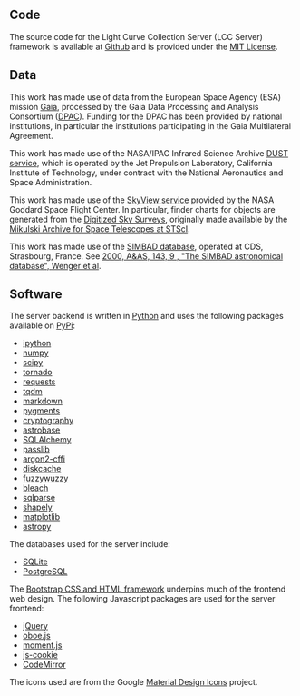 ## Code

The source code for the Light Curve Collection Server (LCC Server) framework is
available at [Github](https://github.com/waqasbhatti/lcc-server) and is provided
under the [MIT
License](https://github.com/waqasbhatti/lcc-server/blob/master/LICENSE).

## Data

This work has made use of data from the European Space Agency (ESA) mission
[Gaia](https://www.cosmos.esa.int/gaia), processed by the Gaia Data Processing
and Analysis Consortium
([DPAC](https://www.cosmos.esa.int/web/gaia/dpac/consortium)). Funding for the
DPAC has been provided by national institutions, in particular the institutions
participating in the Gaia Multilateral Agreement.

This work has made use of the NASA/IPAC Infrared Science Archive [DUST
service](http://irsa.ipac.caltech.edu/applications/DUST/), which is operated by
the Jet Propulsion Laboratory, California Institute of Technology, under
contract with the National Aeronautics and Space Administration.

This work has made use of the [SkyView
service](https://skyview.gsfc.nasa.gov/current/cgi/titlepage.pl) provided by the
NASA Goddard Space Flight Center. In particular, finder charts for objects are
generated from the [Digitized Sky
Surveys](http://archive.stsci.edu/dss/acknowledging.html), originally made
available by the [Mikulski Archive for Space Telescopes at
STScI](http://archive.stsci.edu/).

This work has made use of the [SIMBAD
database](http://simbad.u-strasbg.fr/simbad), operated at CDS, Strasbourg,
France. See [2000, A&AS, 143, 9 , "The SIMBAD astronomical database", Wenger et
al](http://adsabs.harvard.edu/abs/2000A%26AS..143....9W).

## Software

The server backend is written in [Python](https://www.python.org) and uses the
following packages available on [PyPi](https://pypi.org):

- [ipython](http://ipython.org/)
- [numpy](http://www.numpy.org/)
- [scipy](http://www.scipy.org)
- [tornado](http://www.tornadoweb.org/en/stable/)
- [requests](http://docs.python-requests.org/en/master/)
- [tqdm](https://tqdm.github.io/)
- [markdown](https://python-markdown.github.io/)
- [pygments](http://pygments.org/)
- [cryptography](https://cryptography.io/en/latest/)
- [astrobase](https://github.com/waqasbhatti/astrobase)
- [SQLAlchemy](http://www.sqlalchemy.org/)
- [passlib](https://passlib.readthedocs.io/en/stable/)
- [argon2-cffi](https://argon2-cffi.readthedocs.io/en/stable/)
- [diskcache](https://github.com/grantjenks/python-diskcache)
- [fuzzywuzzy](https://github.com/seatgeek/fuzzywuzzy)
- [bleach](https://bleach.readthedocs.io/en/latest/)
- [sqlparse](https://sqlparse.readthedocs.io/en/latest/)
- [shapely](https://shapely.readthedocs.io/en/latest/)
- [matplotlib](https://matplotlib.org/)
- [astropy](http://www.astropy.org)

The databases used for the server include:

- [SQLite](https://www.sqlite.org)
- [PostgreSQL](https://www.postgresql.org)

The [Bootstrap CSS and HTML framework](https://getbootstrap.com/) underpins much
of the frontend web design. The following Javascript packages are used for the
server frontend:

- [jQuery](https://jquery.com)
- [oboe.js](http://oboejs.com/)
- [moment.js](http://momentjs.com/)
- [js-cookie](https://github.com/js-cookie/js-cookie)
- [CodeMirror](https://codemirror.net/)

The icons used are from the Google [Material Design
Icons](https://material.io/tools/icons/?style=baseline) project.
